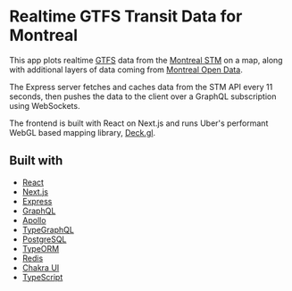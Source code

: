 # Realtime GTFS Transit Data for Montreal

This app plots realtime [GTFS](https://developers.google.com/transit/gtfs-realtime) data from the [Montreal STM](https://developpeurs.stm.info) on a map, along with additional layers of data coming from [Montreal Open Data](https://donnees.montreal.ca).

The Express server fetches and caches data from the STM API every 11 seconds, then pushes the data to the client over a GraphQL subscription using WebSockets.

The frontend is built with React on Next.js and runs Uber's performant WebGL based mapping library, [Deck.gl](https://deck.gl).

## Built with

- [React](https://reactjs.org)
- [Next.js](https://nextjs.org)
- [Express](https://expressjs.com)
- [GraphQL](https://graphql.org)
- [Apollo](https://www.apollographql.com)
- [TypeGraphQL](https://typegraphql.com)
- [PostgreSQL](https://www.postgresql.org)
- [TypeORM](https://typeorm.io/)
- [Redis](https://redis.io)
- [Chakra UI](https://chakra-ui.com)
- [TypeScript](https://www.typescriptlang.org)

